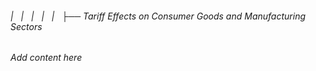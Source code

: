 ###### |   |   |   |   |   ├── Tariff Effects on Consumer Goods and Manufacturing Sectors

*Add content here*